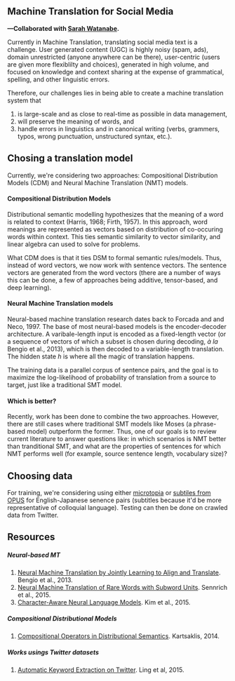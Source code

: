 ## Machine Translation for Social Media

**—Collaborated with [Sarah Watanabe](https://github.com/swatana3).**

Currently in Machine Translation, translating social media text is a challenge. User generated content (UGC) is highly noisy (spam, ads), domain unrestricted (anyone anywhere can be there), user-centric (users are given more flexiblilty and choices), generated in high volume, and focused on knowledge and context sharing at the expense of grammatical, spelling, and other linguistic errors.

Therefore, our challenges lies in being able to create a machine translation system that

1. is large-scale and as close to real-time as possible in 
data management,
2. will preserve the meaning of words, and
3. handle errors in linguistics and in canonical writing (verbs, grammers, typos, wrong punctuation, unstructured syntax, etc.).

## Chosing a translation model

Currently, we're considering two approaches: Compositional Distribution Models (CDM) and Neural Machine Translation (NMT) models.

#### Compositional Distribution Models

Distributional semantic modelling hypothesizes that the meaning of a word is related to context (Harris, 1968; Firth, 1957). In this approach, word meanings are represented as vectors based on distribution of co-occuring words within context. This ties semantic similarity to vector similarity, and linear algebra can used to solve for problems.

What CDM does is that it ties DSM to formal semantic rules/models. Thus, instead of word vectors, we now work with sentence vectors. The sentence vectors are generated from the word vectors (there are a number of ways this can be done, a few of approaches being additive, tensor-based, and deep learning).

#### Neural Machine Translation models

Neural-based machine translation research dates back to Forcada and and Neco, 1997. The base of most neural-based models is the encoder-decoder architecture. A varibale-length input is encoded as a fixed-length vector (or a sequence of vectors of which a subset is chosen during decoding, *à la* Bengio et al., 2013), which is then decoded to a variable-length translation. The hidden state *h* is where all the magic of translation happens.

The training data is a parallel corpus of sentence pairs, and the goal is to maximize the log-likelihood of probability of translation from a source to target, just like a traditional SMT model.

#### Which is better?

Recently, work has been done to combine the two approaches. However, there are still cases where traditional SMT models like Moses (a phrase-based model) outperform the former. Thus, one of our goals is to review current literature to answer questions like: in which scenarios is NMT better than tranditional SMT, and what are the properties of sentences for which NMT performs well (for example, source sentence length, vocabulary size)?


## Choosing data

For training, we're considering using either [microtopia](http://www.cs.cmu.edu/~lingwang/microtopia/) or [subtiles from OPUS](http://opus.lingfil.uu.se/OpenSubtitles2016.php) for English-Japanese senence pairs (subtitles because it'd be more representative of colloquial language). Testing can then be done on crawled data from Twitter.

## Resources

##### Neural-based MT
1. [Neural Machine Translation by Jointly Learning to Align and Translate](http://arxiv.org/pdf/1409.0473.pdf). Bengio et al., 2013.
2. [Neural Machine Translation of Rare Words with Subword Units](http://arxiv.org/pdf/1508.07909v3.pdf). Sennrich et al., 2015.
3. [Character-Aware Neural Language Models](http://arxiv.org/pdf/1508.06615.pdf). Kim et al., 2015.


##### Compositional Distributional Models
1. [Compositional Operators in Distributional Semantics](https://www.cs.ox.ac.uk/files/6248/kartsaklis-springer.pdf). Kartsaklis, 2014.

##### Works usings Twitter datasets
1. [Automatic Keyword Extraction on Twitter](http://www.cs.cmu.edu/~lingwang/papers/acl2015-3.pdf). Ling et al, 2015.
